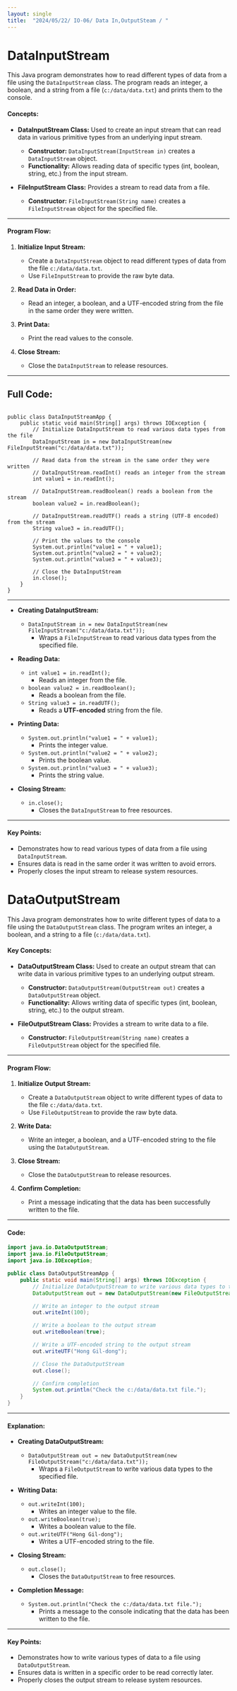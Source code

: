```yaml
---
layout: single
title:  "2024/05/22/ IO-06/ Data In,OutputSteam / "
---
```


# DataInputStream 

This Java program demonstrates how to read different types of data from a file using the `DataInputStream` class. The program reads an integer, a boolean, and a string from a file (`c:/data/data.txt`) and prints them to the console.

#### Concepts:
- **DataInputStream Class:** Used to create an input stream that can read data in various primitive types from an underlying input stream.
  - **Constructor:** `DataInputStream(InputStream in)` creates a `DataInputStream` object.
  - **Functionality:** Allows reading data of specific types (int, boolean, string, etc.) from the input stream.

- **FileInputStream Class:** Provides a stream to read data from a file.
  - **Constructor:** `FileInputStream(String name)` creates a `FileInputStream` object for the specified file.

---

#### Program Flow:
1. **Initialize Input Stream:**
   - Create a `DataInputStream` object to read different types of data from the file `c:/data/data.txt`.
   - Use `FileInputStream` to provide the raw byte data.

2. **Read Data in Order:**
   - Read an integer, a boolean, and a UTF-encoded string from the file in the same order they were written.

3. **Print Data:**
   - Print the read values to the console.

4. **Close Stream:**
   - Close the `DataInputStream` to release resources.

---

## Full Code:

~~~

public class DataInputStreamApp {
    public static void main(String[] args) throws IOException {
        // Initialize DataInputStream to read various data types from the file
        DataInputStream in = new DataInputStream(new FileInputStream("c:/data/data.txt"));

        // Read data from the stream in the same order they were written
        // DataInputStream.readInt() reads an integer from the stream
        int value1 = in.readInt();

        // DataInputStream.readBoolean() reads a boolean from the stream
        boolean value2 = in.readBoolean();

        // DataInputStream.readUTF() reads a string (UTF-8 encoded) from the stream
        String value3 = in.readUTF();

        // Print the values to the console
        System.out.println("value1 = " + value1);
        System.out.println("value2 = " + value2);
        System.out.println("value3 = " + value3);

        // Close the DataInputStream
        in.close();
    }
}
~~~

---


- **Creating DataInputStream:**
  - `DataInputStream in = new DataInputStream(new FileInputStream("c:/data/data.txt"));`
    - Wraps a `FileInputStream` to read various data types from the specified file.

- **Reading Data:**
  - `int value1 = in.readInt();`
    - Reads an integer from the file.
  - `boolean value2 = in.readBoolean();`
    - Reads a boolean from the file.
  - `String value3 = in.readUTF();`
    - Reads a **UTF-encoded** string from the file.

- **Printing Data:**
  - `System.out.println("value1 = " + value1);`
    - Prints the integer value.
  - `System.out.println("value2 = " + value2);`
    - Prints the boolean value.
  - `System.out.println("value3 = " + value3);`
    - Prints the string value.

- **Closing Stream:**
  - `in.close();`
    - Closes the `DataInputStream` to free resources.

---

#### Key Points:
- Demonstrates how to read various types of data from a file using `DataInputStream`.
- Ensures data is read in the same order it was written to avoid errors.
- Properly closes the input stream to release system resources.

# DataOutputStream 


This Java program demonstrates how to write different types of data to a file using the `DataOutputStream` class. The program writes an integer, a boolean, and a string to a file (`c:/data/data.txt`).

#### Key Concepts:
- **DataOutputStream Class:** Used to create an output stream that can write data in various primitive types to an underlying output stream.
  - **Constructor:** `DataOutputStream(OutputStream out)` creates a `DataOutputStream` object.
  - **Functionality:** Allows writing data of specific types (int, boolean, string, etc.) to the output stream.

- **FileOutputStream Class:** Provides a stream to write data to a file.
  - **Constructor:** `FileOutputStream(String name)` creates a `FileOutputStream` object for the specified file.

---

#### Program Flow:
1. **Initialize Output Stream:**
   - Create a `DataOutputStream` object to write different types of data to the file `c:/data/data.txt`.
   - Use `FileOutputStream` to provide the raw byte data.

2. **Write Data:**
   - Write an integer, a boolean, and a UTF-encoded string to the file using the `DataOutputStream`.

3. **Close Stream:**
   - Close the `DataOutputStream` to release resources.

4. **Confirm Completion:**
   - Print a message indicating that the data has been successfully written to the file.

---

#### Code:

```java
import java.io.DataOutputStream;
import java.io.FileOutputStream;
import java.io.IOException;

public class DataOutputStreamApp {
    public static void main(String[] args) throws IOException {
        // Initialize DataOutputStream to write various data types to the file
        DataOutputStream out = new DataOutputStream(new FileOutputStream("c:/data/data.txt"));

        // Write an integer to the output stream
        out.writeInt(100);

        // Write a boolean to the output stream
        out.writeBoolean(true);

        // Write a UTF-encoded string to the output stream
        out.writeUTF("Hong Gil-dong");

        // Close the DataOutputStream
        out.close();

        // Confirm completion
        System.out.println("Check the c:/data/data.txt file.");
    }
}
```

---

#### Explanation:
- **Creating DataOutputStream:**
  - `DataOutputStream out = new DataOutputStream(new FileOutputStream("c:/data/data.txt"));`
    - Wraps a `FileOutputStream` to write various data types to the specified file.

- **Writing Data:**
  - `out.writeInt(100);`
    - Writes an integer value to the file.
  - `out.writeBoolean(true);`
    - Writes a boolean value to the file.
  - `out.writeUTF("Hong Gil-dong");`
    - Writes a UTF-encoded string to the file.

- **Closing Stream:**
  - `out.close();`
    - Closes the `DataOutputStream` to free resources.

- **Completion Message:**
  - `System.out.println("Check the c:/data/data.txt file.");`
    - Prints a message to the console indicating that the data has been written to the file.

---

#### Key Points:
- Demonstrates how to write various types of data to a file using `DataOutputStream`.
- Ensures data is written in a specific order to be read correctly later.
- Properly closes the output stream to release system resources.
